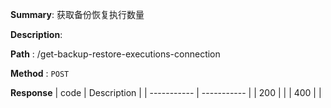 **Summary**: 获取备份恢复执行数量

**Description**:

**Path** : /get-backup-restore-executions-connection

**Method** : `POST`

**Response**
| code      | Description |
| ----------- | ----------- |
|  200   |       |
|  400   |       |

